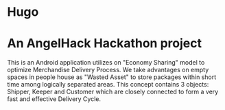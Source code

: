 # Hugo
# An AngelHack Hackathon project  
This is an Android application utilizes on "Economy Sharing" model to optimize Merchandise Delivery Process. We take advantages on empty spaces in people house as "Wasted Asset" to store packages within short time among logically separated areas. This concept contains 3 objects: Shipper, Keeper and Customer which are closely connected to form a very fast and effective Delivery Cycle.

